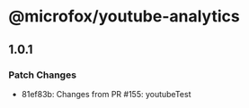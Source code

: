 # @microfox/youtube-analytics

## 1.0.1

### Patch Changes

- 81ef83b: Changes from PR #155: youtubeTest
